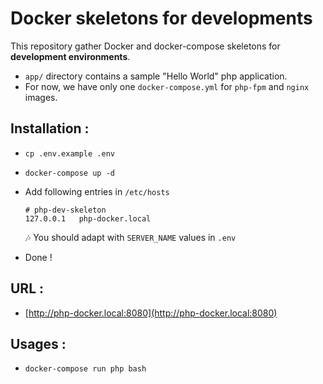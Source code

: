 # Docker skeletons for developments

This repository gather Docker and docker-compose skeletons for **development environments**.

* `app/` directory contains a sample "Hello World" php application.
* For now, we have only one `docker-compose.yml` for `php-fpm` and `nginx` images.


## Installation :

- `cp .env.example .env`

- `docker-compose up -d`

- Add following entries in `/etc/hosts`

    ```
    # php-dev-skeleton
    127.0.0.1   php-docker.local 
    ```

    :notes: You should adapt with `SERVER_NAME` values in `.env`

- Done !


## URL :

- [http://php-docker.local:8080](http://php-docker.local:8080)


## Usages :

- `docker-compose run php bash`

